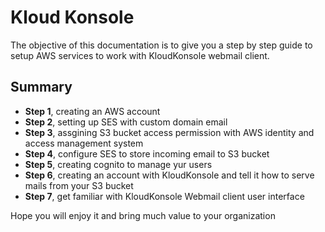 # Kloud Konsole
The objective of this documentation is to give you a step by step guide to setup AWS services to work with KloudKonsole webmail client.

## Summary
- **Step 1**, creating an AWS account
- **Step 2**, setting up SES with custom domain email
- **Step 3**, assgining S3 bucket access permission with AWS identity and access management system
- **Step 4**, configure SES to store incoming email to S3 bucket
- **Step 5**, creating cognito to manage yur users
- **Step 6**, creating an account with KloudKonsole and tell it how to serve mails from your S3 bucket
- **Step 7**, get familiar with KloudKonsole Webmail client user interface

Hope you will enjoy it and bring much value to your organization
